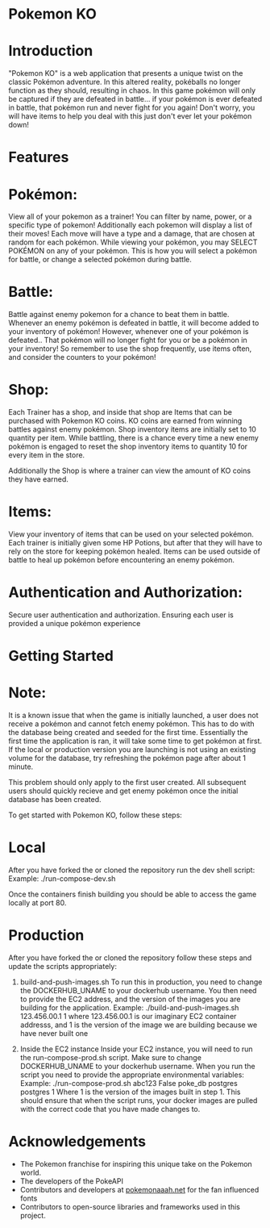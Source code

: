 # Pokemon KO
# Introduction
"Pokemon KO" is a web application that presents a unique twist on the classic Pokémon adventure. In this altered reality, pokéballs no longer function as they should, resulting in chaos. In this game pokémon will only be captured if they are defeated in battle... if your pokémon is ever defeated in battle, that pokémon run and never fight for you again! Don't worry, you will have items to help you deal with this just don't ever let your pokémon down!
# Features

# Pokémon: 
View all of your pokemon as a trainer! You can filter by name, power, or a specific type of pokemon! Additionally each pokemon will display a list of their moves! Each move will have a type and a damage, that are chosen at random for each pokémon. While viewing your pokémon, you may SELECT POKÉMON on any of your pokémon. This is how you will select a pokémon for battle, or change a selected pokémon during battle.

# Battle: 
Battle against enemy pokemon for a chance to beat them in battle. Whenever an enemy pokémon is defeated in battle, it will become added to your inventory of pokémon! However, whenever one of your pokémon is defeated.. That pokémon will no longer fight for you or be a pokémon in your inventory! So remember to use the shop frequently, use items often, and consider the counters to your pokémon!
# Shop: 
Each Trainer has a shop, and inside that shop are Items that can be purchased with Pokemon KO coins. KO coins are earned from winning battles against enemy pokémon. Shop inventory items are initially set to 10 quantity per item. While battling, there is a chance every time a new enemy pokémon is engaged to reset the shop inventory items to quantity 10 for every item in the store.

Additionally the Shop is where a trainer can view the amount of KO coins they have earned.

# Items: 
View your inventory of items that can be used on your selected pokémon. Each trainer is initially given some HP Potions, but after that they will have to rely on the store for keeping pokémon healed. Items can be used outside of battle to heal up pokémon before encountering an enemy pokémon. 

# Authentication and Authorization: 
Secure user authentication and authorization. Ensuring each user is provided a unique pokémon experience


# Getting Started

# Note:
It is a known issue that when the game is initially launched, a user does not receive a pokémon and cannot fetch enemy pokémon. This has to do with the database being created and seeded for the first time. Essentially the first time the application is ran, it will take some time to get pokémon at first. If the local or production version you are launching is not using an existing volume for the database, try refreshing the pokémon page after about 1 minute.

This problem should only apply to the first user created. All subsequent users should quickly recieve and get enemy pokémon once the initial database has been created.


To get started with Pokemon KO, follow these steps:

# Local
After you have forked the or cloned the repository run the dev shell script:
Example: ./run-compose-dev.sh

Once the containers finish building you should be able to access the game locally at port 80.

# Production
After you have forked the or cloned the repository follow these steps and update the scripts appropriately:
1. build-and-push-images.sh
To run this in production, you need to change the DOCKERHUB_UNAME to your dockerhub username.
You then need to provide the EC2 address, and the version of the images you are building for the application.
Example: ./build-and-push-images.sh 123.456.00.1 1
where 123.456.00.1 is our imaginary EC2 container addresss, and 1 is the version of the image we are building because we have never built one

2. Inside the EC2 instance
Inside your EC2 instance, you will need to run the run-compose-prod.sh script.
Make sure to change DOCKERHUB_UNAME to your dockerhub username.
When you run the script you need to provide the appropriate environmental variables:
Example: ./run-compose-prod.sh abc123 False poke_db postgres postgres 1
Where 1 is the version of the images built in step 1.
This should ensure that when the script runs, your docker images are pulled with the correct code that you have made changes to.


# Acknowledgements
- The Pokemon franchise for inspiring this unique take on the Pokemon world.
- The developers of the PokeAPI
- Contributors and developers at [pokemonaaah.net](https://www.pokemonaaah.net/artsyfartsy/fonts/) for the fan influenced fonts
- Contributors to open-source libraries and frameworks used in this project.
